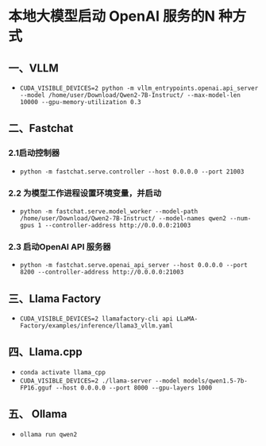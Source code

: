 # 本地大模型启动 OpenAI 服务的N 种方式
## 一、VLLM
- `CUDA_VISIBLE_DEVICES=2 python -m vllm_entrypoints.openai.api_server --model /home/user/Download/Qwen2-7B-Instruct/ --max-model-len 10000 --gpu-memory-utilization 0.3` 

## 二、Fastchat
### 2.1启动控制器
- `python -m fastchat.serve.controller --host 0.0.0.0 --port 21003`

### 2.2 为模型工作进程设置环境变量，并启动 
- `python -m fastchat.serve.model_worker --model-path /home/user/Download/Qwen2-7B-Instruct/ --model-names qwen2 --num-gpus 1 --controller-address http://0.0.0.0:21003`

### 2.3 启动OpenAI API 服务器
- `python -m fastchat.serve.openai_api_server --host 0.0.0.0 --port 8200 --controller-address http://0.0.0.0:21003`

## 三、Llama Factory
- `CUDA_VISIBLE_DEVICES=2 llamafactory-cli api LLaMA-Factory/examples/inference/llama3_vllm.yaml`

## 四、Llama.cpp
- `conda activate llama_cpp`
- `CUDA_VISIBLE_DEVICES=2 ./llama-server --model models/qwen1.5-7b-FP16.gguf --host 0.0.0.0 --port 8000 --gpu-layers 1000`

## 五、 Ollama
- `ollama run qwen2`
